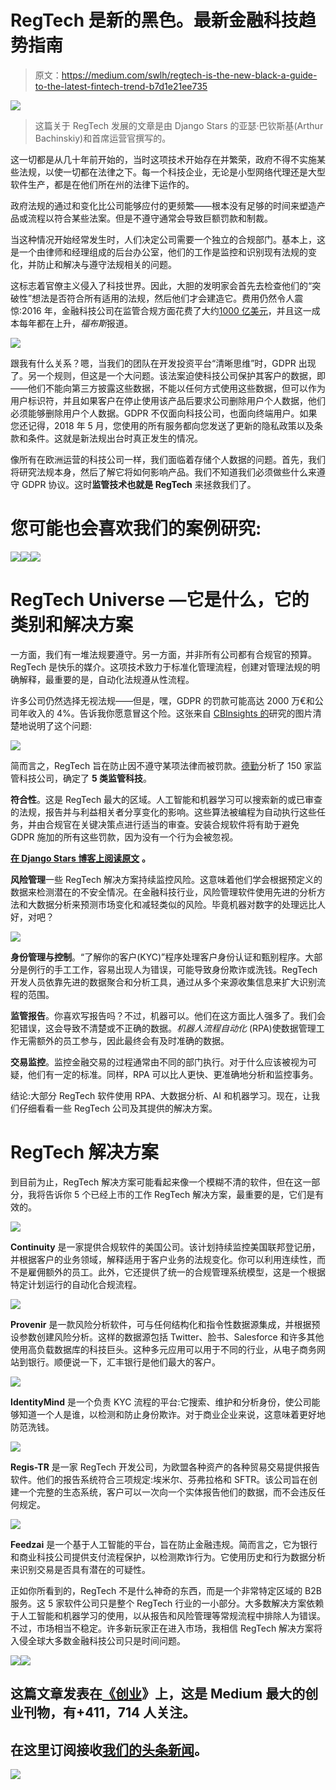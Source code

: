 # RegTech 是新的黑色。最新金融科技趋势指南

> 原文：<https://medium.com/swlh/regtech-is-the-new-black-a-guide-to-the-latest-fintech-trend-b7d1e21ee735>

![](img/adccccf96de296952711d00587f99289.png)

> 这篇关于 RegTech 发展的文章是由 Django Stars 的亚瑟·巴钦斯基(Arthur Bachinskiy)和首席运营官撰写的。

这一切都是从几十年前开始的，当时这项技术开始存在并繁荣，政府不得不实施某些法规，以使一切都在法律之下。每一个科技企业，无论是小型网络代理还是大型软件生产，都是在他们所在州的法律下运作的。

政府法规的通过和变化比公司能够应付的更频繁——根本没有足够的时间来塑造产品或流程以符合某些法案。但是不遵守通常会导致巨额罚款和制裁。

当这种情况开始经常发生时，人们决定公司需要一个独立的合规部门。基本上，这是一个由律师和经理组成的后台办公室，他们的工作是监控和识别现有法规的变化，并防止和解决与遵守法规相关的问题。

这标志着官僚主义侵入了科技世界。因此，大胆的发明家会首先去检查他们的“突破性”想法是否符合所有适用的法规，然后他们才会建造它。费用仍然令人震惊:2016 年，金融科技公司在监管合规方面花费了大约[1000 亿美元](https://www.forbes.com/sites/tomgroenfeldt/2018/03/22/taming-the-high-costs-of-compliance-with-tech/)，并且这一成本每年都在上升，*福布斯*报道。

![](img/b5e5342a5d63065da64513c4f62e5853.png)

跟我有什么关系？嗯，当我们的团队在开发投资平台“清晰思维”时，GDPR 出现了。另一个规则，但这是一个大问题。该法案迫使科技公司保护其客户的数据，即——他们不能向第三方披露这些数据，不能以任何方式使用这些数据，但可以作为用户标识符，并且如果客户在停止使用该产品后要求公司删除用户个人数据，他们必须能够删除用户个人数据。GDPR 不仅面向科技公司，也面向终端用户。如果您还记得，2018 年 5 月，您使用的所有服务都向您发送了更新的隐私政策以及条款和条件。这就是新法规出台时真正发生的情况。

像所有在欧洲运营的科技公司一样，我们面临着存储个人数据的问题。首先，我们将研究法规本身，然后了解它将如何影响产品。我们不知道我们必须做些什么来遵守 GDPR 协议。这时**监管技术也就是 RegTech** 来拯救我们了。

# 您可能也会喜欢我们的案例研究:

[![](img/e725d445e40f893d75294dcf00242ef5.png)](https://djangostars.com/case-studies/moneypark/?utm_source=medium&utm_medium=medium.com%2Fswlh&utm_campaign=regtech&utm_content=moneypark_banner)[![](img/cd05ddeb1ed8ffbd6e45aa7a81623278.png)](https://djangostars.com/case-studies/molo/?utm_source=medium&utm_medium=medium.com%2Fswlh&utm_campaign=regtech&utm_content=molo_banner)[![](img/ae28181e71ece032ebae70119532a2ae.png)](https://djangostars.com/case-studies/clear-minds/?utm_source=medium&utm_medium=medium.com%2Fswlh&utm_campaign=regtech&utm_content=clearminds_banner)

# RegTech Universe —它是什么，它的类别和解决方案

一方面，我们有一堆法规要遵守。另一方面，并非所有公司都有合规官的预算。RegTech 是快乐的媒介。这项技术致力于标准化管理流程，创建对管理法规的明确解释，最重要的是，自动化法规遵从性流程。

许多公司仍然选择无视法规——但是，嘿，GDPR 的罚款可能高达 2000 万€和公司年收入的 4%。告诉我你愿意冒这个险。这张来自 [CBInsights 的](https://www.cbinsights.com/research/regtech-trends-fintech/)研究的图片清楚地说明了这个问题:

![](img/1d2c054570fdef7f05edbfac7d1f28ea.png)

简而言之，RegTech 旨在防止因不遵守某项法律而被罚款。[德勤](https://www2.deloitte.com/lu/en/pages/technology/articles/regtech-companies-compliance.html)分析了 150 家监管科技公司，确定了 **5 类监管科技**。

**符合性**。这是 RegTech 最大的区域。人工智能和机器学习可以搜索新的或已审查的法规，报告并与利益相关者分享变化的影响。这些算法被编程为自动执行这些任务，并由合规官在关键决策点进行适当的审查。安装合规软件将有助于避免 GDPR 施加的所有这些罚款，因为没有一个行为会被忽视。

[**在 Django Stars 博客上阅读原文**](https://djangostars.com/blog/regtech-development-guide-latest-fintech-trend/?utm_source=medium&utm_medium=medium.com%2Fswlh&utm_campaign=regtech&utm_content=Read%20original%20article%20on%20Django%20Stars%C2%A0blog) **。**

**风险管理**一些 RegTech 解决方案持续监控风险。这意味着他们学会根据预定义的数据来检测潜在的不安全情况。在金融科技行业，风险管理软件使用先进的分析方法和大数据分析来预测市场变化和减轻类似的风险。毕竟机器对数字的处理远比人好，对吧？

![](img/dc2cd4849eab68888e98cf2cdcacea18.png)

**身份管理与控制**。“了解你的客户(KYC)”程序处理客户身份认证和甄别程序。大部分是例行的手工工作，容易出现人为错误，可能导致身份欺诈或洗钱。RegTech 开发人员依靠先进的数据聚合和分析工具，通过从多个来源收集信息来扩大识别流程的范围。

**监管报告**。你喜欢写报告吗？不过，机器可以。他们在这方面比人强多了。我们会犯错误，这会导致不清楚或不正确的数据。*机器人流程自动化* (RPA)使数据管理工作无需额外的员工参与，因此最终会有及时准确的数据。

**交易监控**。监控金融交易的过程通常由不同的部门执行。对于什么应该被视为可疑，他们有一定的标准。同样，RPA 可以比人更快、更准确地分析和监控事务。

结论:大部分 RegTech 软件使用 RPA、大数据分析、AI 和机器学习。现在，让我们仔细看看一些 RegTech 公司及其提供的解决方案。

# RegTech 解决方案

到目前为止，RegTech 解决方案可能看起来像一个模糊不清的软件，但在这一部分，我将告诉你 5 个已经上市的工作 RegTech 解决方案，最重要的是，它们是有效的。

![](img/71d206cff74a4e708fec41de49091ef6.png)

**Continuity** 是一家提供合规软件的美国公司。该计划持续监控美国联邦登记册，并根据客户的业务领域，解释适用于客户业务的法规变化。你可以利用连续性，而不是雇佣额外的员工。此外，它还提供了统一的合规管理系统模型，这是一个根据特定计划运行的自动化合规流程。

![](img/dbbaa401275da4de1256879c1f6d1765.png)

**Provenir** 是一款风险分析软件，可与任何结构化和指令性数据源集成，并根据预设参数创建风险分析。这样的数据源包括 Twitter、脸书、Salesforce 和许多其他使用高负载数据库的科技巨头。这种多元应用可以用于不同的行业，从电子商务网站到银行。顺便说一下，汇丰银行是他们最大的客户。

![](img/5e94b5e4970943bda6efef4c97b91c50.png)

**IdentityMind** 是一个负责 KYC 流程的平台:它搜索、维护和分析身份，使公司能够知道一个人是谁，以检测和防止身份欺诈。对于商业企业来说，这意味着更好地防范洗钱。

![](img/6eb85faf7ace4ff9624a70249f0c962b.png)

**Regis-TR** 是一家 RegTech 开发公司，为欧盟各种资产的各种贸易交易提供报告软件。他们的报告系统符合三项规定:埃米尔、芬弗拉格和 SFTR。该公司旨在创建一个完整的生态系统，客户可以一次向一个实体报告他们的数据，而不会违反任何规定。

![](img/03d421ecb99fd12e300b1a5914183a9b.png)

**Feedzai** 是一个基于人工智能的平台，旨在防止金融违规。简而言之，它为银行和商业科技公司提供支付流程保护，以检测欺诈行为。它使用历史和行为数据分析来识别交易是否具有潜在的可疑性。

正如你所看到的，RegTech 不是什么神奇的东西，而是一个非常特定区域的 B2B 服务。这 5 家软件公司只是整个 RegTech 行业的一小部分。大多数解决方案依赖于人工智能和机器学习的使用，以从报告和风险管理等常规流程中排除人为错误。不过，市场相当不稳定。许多新玩家正在进入市场，我相信 RegTech 解决方案将入侵全球大多数金融科技公司只是时间问题。

[![](img/71e5c9d9728a80916cecf3e336facea7.png)](https://djangostars.com/industries/fintech/?utm_source=medium&utm_medium=medium.com%2Fswlh&utm_campaign=regtech&utm_content=banner_end)[![](img/308a8d84fb9b2fab43d66c117fcc4bb4.png)](https://medium.com/swlh)

## 这篇文章发表在[《创业](https://medium.com/swlh)》上，这是 Medium 最大的创业刊物，有+411，714 人关注。

## 在这里订阅接收[我们的头条新闻](http://growthsupply.com/the-startup-newsletter/)。

[![](img/b0164736ea17a63403e660de5dedf91a.png)](https://medium.com/swlh)